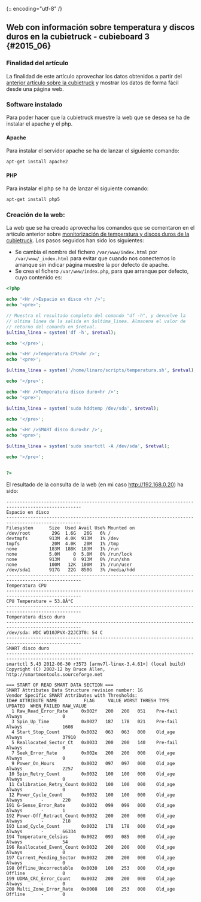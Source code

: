 {:: encoding="utf-8" /}
## Web con información sobre temperatura y discos duros en la cubietruck - cubieboard 3 {#2015_06}

### Finalidad del artículo

La finalidad de este artículo aprovechar los datos obtenidos a partir del [anterior artículo sobre la cubietruck](#2014_03) y mostrar los datos de forma fácil desde una página web.

### Software instalado

Para poder hacer que la cubietruck muestre la web que se desea se ha de instalar el apache y el php.

#### Apache

Para instalar el servidor apache se ha de lanzar el siguiente comando:
``` bash
apt-get install apache2
```

#### PHP

Para instalar el php se ha de lanzar el siguiente comando:
``` bash
apt-get install php5
```

### Creación de la web:

La web que se ha creado aprovecha los comandos que se comentaron en el artículo anterior sobre [monitorización de temperatura y discos duros de la cubietruck](#2014_03).
Los pasos seguidos han sido los siguientes:

* Se cambia el nombre del fichero `/var/www/index.html` por `/var/www/_index.html` para evitar que cuando nos conectemos lo arranque sin indicar página muestre la por defecto de apache.
* Se crea el fichero `/var/www/index.php`, para que arranque por defecto, cuyo contenido es:

``` php
<?php

echo '<Hr />Espacio en disco <hr />';
echo '<pre>';

// Muestra el resultado completo del comando "df -h", y devuelve la
// ultima linea de la salida en $ultima_linea. Almacena el valor de
// retorno del comando en $retval.
$ultima_linea = system('df -h', $retval);

echo '</pre>';

echo '<Hr />Temperatura CPU<hr />';
echo '<pre>';

$ultima_linea = system('/home/linaro/scripts/temperatura.sh', $retval);

echo '</pre>';

echo '<Hr />Temperatura disco duro<hr />';
echo '<pre>';

$ultima_linea = system('sudo hddtemp /dev/sda', $retval);

echo '</pre>';

echo '<Hr />SMART disco duro<hr />';
echo '<pre>';

$ultima_linea = system('sudo smartctl -A /dev/sda', $retval);

echo '</pre>';


?>

```

El resultado de la consulta de la web (en mi caso http://192.168.0.20) ha sido:

```
--------------------------------------------------------------------------------------------------
Espacio en disco
--------------------------------------------------------------------------------------------------
Filesystem      Size  Used Avail Use% Mounted on
/dev/root        29G  1.6G   26G   6% /
devtmpfs        913M  4.0K  913M   1% /dev
tmpfs            20M  4.0K   20M   1% /tmp
none            183M  188K  183M   1% /run
none            5.0M     0  5.0M   0% /run/lock
none            913M     0  913M   0% /run/shm
none            100M   12K  100M   1% /run/user
/dev/sda1       917G   22G  850G   3% /media/hdd
--------------------------------------------------------------------------------------------------
Temperatura CPU
--------------------------------------------------------------------------------------------------
CPU Temperature = 53.8Â°C
--------------------------------------------------------------------------------------------------
Temperatura disco duro
--------------------------------------------------------------------------------------------------
/dev/sda: WDC WD10JPVX-22JC3T0: 54 C
--------------------------------------------------------------------------------------------------
SMART disco duro
--------------------------------------------------------------------------------------------------
smartctl 5.43 2012-06-30 r3573 [armv7l-linux-3.4.61+] (local build)
Copyright (C) 2002-12 by Bruce Allen, http://smartmontools.sourceforge.net

=== START OF READ SMART DATA SECTION ===
SMART Attributes Data Structure revision number: 16
Vendor Specific SMART Attributes with Thresholds:
ID## ATTRIBUTE_NAME          FLAG     VALUE WORST THRESH TYPE      UPDATED  WHEN_FAILED RAW_VALUE
  1 Raw_Read_Error_Rate     0x002f   200   200   051    Pre-fail  Always       -       0
  3 Spin_Up_Time            0x0027   187   178   021    Pre-fail  Always       -       1608
  4 Start_Stop_Count        0x0032   063   063   000    Old_age   Always       -       37910
  5 Reallocated_Sector_Ct   0x0033   200   200   140    Pre-fail  Always       -       0
  7 Seek_Error_Rate         0x002e   200   200   000    Old_age   Always       -       0
  9 Power_On_Hours          0x0032   097   097   000    Old_age   Always       -       2257
 10 Spin_Retry_Count        0x0032   100   100   000    Old_age   Always       -       0
 11 Calibration_Retry_Count 0x0032   100   100   000    Old_age   Always       -       0
 12 Power_Cycle_Count       0x0032   100   100   000    Old_age   Always       -       220
191 G-Sense_Error_Rate      0x0032   099   099   000    Old_age   Always       -       1
192 Power-Off_Retract_Count 0x0032   200   200   000    Old_age   Always       -       218
193 Load_Cycle_Count        0x0032   178   178   000    Old_age   Always       -       66334
194 Temperature_Celsius     0x0022   093   085   000    Old_age   Always       -       54
196 Reallocated_Event_Count 0x0032   200   200   000    Old_age   Always       -       0
197 Current_Pending_Sector  0x0032   200   200   000    Old_age   Always       -       0
198 Offline_Uncorrectable   0x0030   100   253   000    Old_age   Offline      -       0
199 UDMA_CRC_Error_Count    0x0032   200   200   000    Old_age   Always       -       0
200 Multi_Zone_Error_Rate   0x0008   100   253   000    Old_age   Offline      -       0


```
